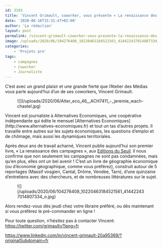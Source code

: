 ```yaml
---
id: 3193
title: 'Vincent Grimault, coworker, vous présente « La renaissance des campagnes »'
date: '2020-06-16T15:31:47+02:00'
author: 'La rédaction'
layout: post
permalink: /vincent-grimault-coworker-vous-presente-la-renaissance-des-campagnes/
image: /uploads/2020/06/104276408_10220463184521561_414422437014807334_o.jpg
categories:
    - 'Projets pro'
tags:
    - campagnes
    - Coworker
    - Journaliste
---
```


C’est avec un grand plaisir et une grande fierté que l’Atelier des Médias vous parle aujourd’hui d’un de ses coworkers, Vincent Grimault.

<div class="wp-block-image"><figure class="alignright">![](/uploads/2020/06/Alter_eco_46__ACH7411_-_jeremie_wach-chastel.jpg)</figure></div>Vincent est journaliste à Alternatives Economiques, une coopérative indépendante qui édite le mensuel [Alternatives Economiques](http://www.alternatives-economiques.fr) et tout un tas d’autres projets. Il travaille entre autres sur les sujets économiques, les questions d’emploi et de chômage, mais aussi les dynamiques territoriales.

Après deux ans de travail acharné, Vincent publie aujourd’hui son premier livre, « La renaissance des campagnes », aux [Editions du Seuil](https://www.facebook.com/editions.seuil/?__tn__=K-R&eid=ARAqzzzFIJC48NaSNEVcJj38tt-g8SpFxlslHiiexu9nH55SxRBj6P7uwcQ48A2aXWx9J7TlxhdKkBAv&fref=mentions&__xts__%5B0%5D=68.ARD05bf5-wj92_Yv_XBgcWhxFDSzXLIgMu8Qrz-PaYNOmdHuQfmPsGvccqZgbEyXmCMu326uzzDN-Jn4h6TgWB3Us1oyM6jYCCrOy_59f_Y-KVqD1BDTGjwKVM-mz2iICY_cKw2fEBg3P3xE7TCyKLEPwTWXzHk4JWliDI8AZz09R_p4RgIt_7yPJ-uiG2KdyIHBNtXypMW18pFBzchYD2_U5NZ9YcfLYcz85YTFhc1f5w8). Il nous confirme que non seulement les campagnes ne sont pas condamnées, mais qu’en plus, elles ont un bel avenir ! C’est un livre de géographie économique (ou d’économie géographique, comme vous préférez), construit autour de 5 reportages (Massif vosgien, Cantal, Drôme, Vendée, Tarn), d’une quinzaine d’entretiens avec des chercheurs, et de nombreuses littératures sur le sujet.

<figure class="wp-block-image">![](/uploads/2020/06/104276408_10220463184521561_414422437014807334_o.jpg)<figcaption> <https://www.seuil.com/ouvrage/la-renaissance-des-campagnes-vincent-grimault/9782021442250> </figcaption></figure>Alors rendez-vous dès jeudi chez votre libraire préféré, ou dès maintenant si vous préférez le pré-commander en ligne !

Pour toute question, n’hésitez pas à contacter Vincent: <https://twitter.com/grimaultv?lang=fr>

<https://www.linkedin.com/in/vincent-grimault-20a95369/?originalSubdomain=fr>